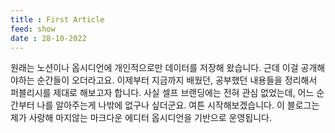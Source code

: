 ```yaml
---
title : First Article
feed: show
date : 28-10-2022
---
```


원래는 노션이나 옵시디언에 개인적으로만 데이터를 저장해 왔습니다. 근데 이걸 공개해야하는 순간들이 오더라고요.
이제부터 지금까지 배웠던, 공부했던 내용들을 정리해서 퍼블리시를 제대로 해보고자 합니다.
사실 셀프 브랜딩에는 전혀 관심 없었는데, 어느 순간부터 나를 알아주는게 나밖에 없구나 싶더군요.
여튼 시작해보겠습니다.
이 블로그는 제가 사랑해 마지않는 마크다운 에디터 옵시디언을 기반으로 운영됩니다.